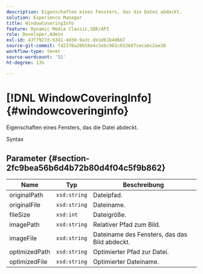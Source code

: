 ```yaml
---
description: Eigenschaften eines Fensters, das die Datei abdeckt.
solution: Experience Manager
title: WindowCoveringInfo
feature: Dynamic Media Classic,SDK/API
role: Developer,Admin
exl-id: 43f7927d-6341-4d30-9a3c-de1d61b4d667
source-git-commit: f42378a20b58e4c5ebc961c6526d7cecabc2ae38
workflow-type: tm+mt
source-wordcount: '51'
ht-degree: 13%

---
```


# [!DNL WindowCoveringInfo]{#windowcoveringinfo}

Eigenschaften eines Fensters, das die Datei abdeckt.

Syntax

## Parameter {#section-2fc9bea56b6d4b72b80d4f04c5f9b862}

| Name | Typ | Beschreibung |
|---|---|---|
| originalPath | `xsd:string` | Dateipfad. |
| originalFile | `xsd:string` | Dateiname. |
| fileSize | `xsd:int` | Dateigröße. |
| imagePath | `xsd:string` | Relativer Pfad zum Bild. |
| imageFile | `xsd:string` | Dateiname des Fensters, das das Bild abdeckt. |
| optimizedPath | `xsd:string` | Optimierter Pfad zur Datei. |
| optimizedFile | `xsd:string` | Optimierter Dateiname. |
